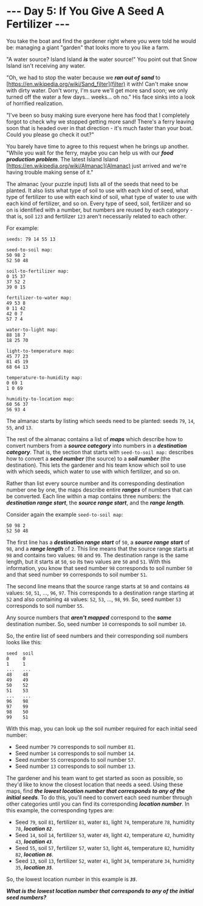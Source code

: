 # --- Day 5: If You Give A Seed A Fertilizer ---

You take the boat and find the gardener right where you were told he would be: managing a giant "garden" that looks more to you like a farm.


"A water source? Island Island <em><b>is</b></em> the water source!" You point out that Snow Island isn't receiving any water.


"Oh, we had to stop the water because we <em><b>ran out of sand</b></em> to [https://en.wikipedia.org/wiki/Sand_filter](filter) it with! Can't make snow with dirty water. Don't worry, I'm sure we'll get more sand soon; we only turned off the water a few days... weeks... oh no." His face sinks into a look of horrified realization.


"I've been so busy making sure everyone here has food that I completely forgot to check why we stopped getting more sand! There's a ferry leaving soon that is headed over in that direction - it's much faster than your boat. Could you please go check it out?"


You barely have time to agree to this request when he brings up another. "While you wait for the ferry, maybe you can help us with our <em><b>food production problem</b></em>. The latest Island Island [https://en.wikipedia.org/wiki/Almanac](Almanac) just arrived and we're having trouble making sense of it."


The almanac (your puzzle input) lists all of the seeds that need to be planted. It also lists what type of soil to use with each kind of seed, what type of fertilizer to use with each kind of soil, what type of water to use with each kind of fertilizer, and so on. Every type of seed, soil, fertilizer and so on is identified with a number, but numbers are reused by each category - that is, soil <code>123</code> and fertilizer <code>123</code> aren't necessarily related to each other.


For example:


<pre><code>seeds: 79 14 55 13

seed-to-soil map:
50 98 2
52 50 48

soil-to-fertilizer map:
0 15 37
37 52 2
39 0 15

fertilizer-to-water map:
49 53 8
0 11 42
42 0 7
57 7 4

water-to-light map:
88 18 7
18 25 70

light-to-temperature map:
45 77 23
81 45 19
68 64 13

temperature-to-humidity map:
0 69 1
1 0 69

humidity-to-location map:
60 56 37
56 93 4
</code></pre>
The almanac starts by listing which seeds need to be planted: seeds <code>79</code>, <code>14</code>, <code>55</code>, and <code>13</code>.


The rest of the almanac contains a list of <em><b>maps</b></em> which describe how to convert numbers from a <em><b>source category</b></em> into numbers in a <em><b>destination category</b></em>. That is, the section that starts with <code>seed-to-soil map:</code> describes how to convert a <em><b>seed number</b></em> (the source) to a <em><b>soil number</b></em> (the destination). This lets the gardener and his team know which soil to use with which seeds, which water to use with which fertilizer, and so on.


Rather than list every source number and its corresponding destination number one by one, the maps describe entire <em><b>ranges</b></em> of numbers that can be converted. Each line within a map contains <span title="Don't blame me for the weird order. Blame LXC container.conf UID mappings.">three numbers</span>: the <em><b>destination range start</b></em>, the <em><b>source range start</b></em>, and the <em><b>range length</b></em>.


Consider again the example <code>seed-to-soil map</code>:


<pre><code>50 98 2
52 50 48
</code></pre>
The first line has a <em><b>destination range start</b></em> of <code>50</code>, a <em><b>source range start</b></em> of <code>98</code>, and a <em><b>range length</b></em> of <code>2</code>. This line means that the source range starts at <code>98</code> and contains two values: <code>98</code> and <code>99</code>. The destination range is the same length, but it starts at <code>50</code>, so its two values are <code>50</code> and <code>51</code>. With this information, you know that seed number <code>98</code> corresponds to soil number <code>50</code> and that seed number <code>99</code> corresponds to soil number <code>51</code>.


The second line means that the source range starts at <code>50</code> and contains <code>48</code> values: <code>50</code>, <code>51</code>, ..., <code>96</code>, <code>97</code>. This corresponds to a destination range starting at <code>52</code> and also containing <code>48</code> values: <code>52</code>, <code>53</code>, ..., <code>98</code>, <code>99</code>. So, seed number <code>53</code> corresponds to soil number <code>55</code>.


Any source numbers that <em><b>aren't mapped</b></em> correspond to the <em><b>same</b></em> destination number. So, seed number <code>10</code> corresponds to soil number <code>10</code>.


So, the entire list of seed numbers and their corresponding soil numbers looks like this:


<pre><code>seed  soil
0     0
1     1
...   ...
48    48
49    49
50    52
51    53
...   ...
96    98
97    99
98    50
99    51
</code></pre>
With this map, you can look up the soil number required for each initial seed number:


<ul>
<li>Seed number <code>79</code> corresponds to soil number <code>81</code>.</li>
<li>Seed number <code>14</code> corresponds to soil number <code>14</code>.</li>
<li>Seed number <code>55</code> corresponds to soil number <code>57</code>.</li>
<li>Seed number <code>13</code> corresponds to soil number <code>13</code>.</li>
</ul>
The gardener and his team want to get started as soon as possible, so they'd like to know the closest location that needs a seed. Using these maps, find <em><b>the lowest location number that corresponds to any of the initial seeds</b></em>. To do this, you'll need to convert each seed number through other categories until you can find its corresponding <em><b>location number</b></em>. In this example, the corresponding types are:


<ul>
<li>Seed <code>79</code>, soil <code>81</code>, fertilizer <code>81</code>, water <code>81</code>, light <code>74</code>, temperature <code>78</code>, humidity <code>78</code>, <em><b>location <code>82</code></b></em>.</li>
<li>Seed <code>14</code>, soil <code>14</code>, fertilizer <code>53</code>, water <code>49</code>, light <code>42</code>, temperature <code>42</code>, humidity <code>43</code>, <em><b>location <code>43</code></b></em>.</li>
<li>Seed <code>55</code>, soil <code>57</code>, fertilizer <code>57</code>, water <code>53</code>, light <code>46</code>, temperature <code>82</code>, humidity <code>82</code>, <em><b>location <code>86</code></b></em>.</li>
<li>Seed <code>13</code>, soil <code>13</code>, fertilizer <code>52</code>, water <code>41</code>, light <code>34</code>, temperature <code>34</code>, humidity <code>35</code>, <em><b>location <code>35</code></b></em>.</li>
</ul>
So, the lowest location number in this example is <code><em><b>35</b></em></code>.


<em><b>What is the lowest location number that corresponds to any of the initial seed numbers?</b></em>


